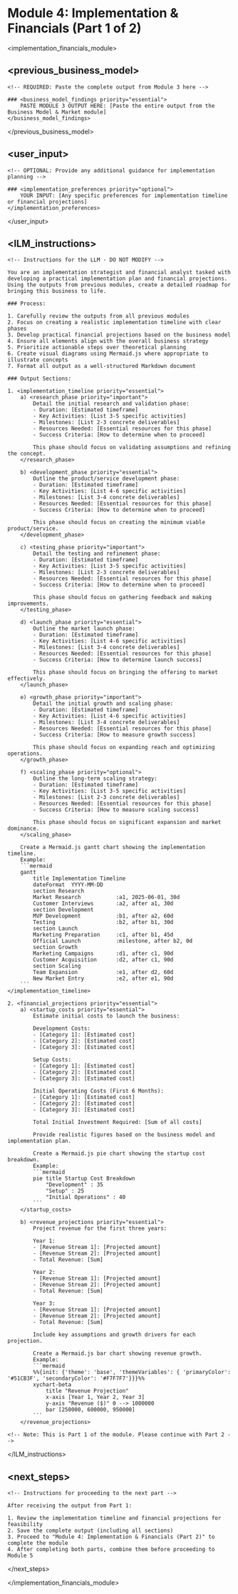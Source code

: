 # Module 4: Implementation & Financials (Part 1 of 2)

<!-- 
INSTRUCTIONS FOR USER:
1. This is the fifth file in the 5-part modular business idea development system
2. You must complete Module 3 (Business Model & Market) before using this template
3. Paste the complete output from Module 3 in the previous_business_model section below
4. Submit this template to an LLM (like Manus or Claude)
5. After completion, combine with Part 2 before proceeding to Module 5
-->

<implementation_financials_module>

## <previous_business_model>
    <!-- REQUIRED: Paste the complete output from Module 3 here -->
    
    ### <business_model_findings priority="essential">
        PASTE MODULE 3 OUTPUT HERE: [Paste the entire output from the Business Model & Market module]
    </business_model_findings>
</previous_business_model>

## <user_input>
    <!-- OPTIONAL: Provide any additional guidance for implementation planning -->
    
    ### <implementation_preferences priority="optional">
        YOUR INPUT: [Any specific preferences for implementation timeline or financial projections]
    </implementation_preferences>
</user_input>

## <lLM_instructions>
    <!-- Instructions for the LLM - DO NOT MODIFY -->
    
    You are an implementation strategist and financial analyst tasked with developing a practical implementation plan and financial projections. Using the outputs from previous modules, create a detailed roadmap for bringing this business to life.
    
    ### Process:
    
    1. Carefully review the outputs from all previous modules
    2. Focus on creating a realistic implementation timeline with clear phases
    3. Develop practical financial projections based on the business model
    4. Ensure all elements align with the overall business strategy
    5. Prioritize actionable steps over theoretical planning
    6. Create visual diagrams using Mermaid.js where appropriate to illustrate concepts
    7. Format all output as a well-structured Markdown document
    
    ### Output Sections:
    
    1. <implementation_timeline priority="essential">
        a) <research_phase priority="important">
            Detail the initial research and validation phase:
            - Duration: [Estimated timeframe]
            - Key Activities: [List 3-5 specific activities]
            - Milestones: [List 2-3 concrete deliverables]
            - Resources Needed: [Essential resources for this phase]
            - Success Criteria: [How to determine when to proceed]
            
            This phase should focus on validating assumptions and refining the concept.
        </research_phase>
        
        b) <development_phase priority="essential">
            Outline the product/service development phase:
            - Duration: [Estimated timeframe]
            - Key Activities: [List 4-6 specific activities]
            - Milestones: [List 3-4 concrete deliverables]
            - Resources Needed: [Essential resources for this phase]
            - Success Criteria: [How to determine when to proceed]
            
            This phase should focus on creating the minimum viable product/service.
        </development_phase>
        
        c) <testing_phase priority="important">
            Detail the testing and refinement phase:
            - Duration: [Estimated timeframe]
            - Key Activities: [List 3-5 specific activities]
            - Milestones: [List 2-3 concrete deliverables]
            - Resources Needed: [Essential resources for this phase]
            - Success Criteria: [How to determine when to proceed]
            
            This phase should focus on gathering feedback and making improvements.
        </testing_phase>
        
        d) <launch_phase priority="essential">
            Outline the market launch phase:
            - Duration: [Estimated timeframe]
            - Key Activities: [List 4-6 specific activities]
            - Milestones: [List 3-4 concrete deliverables]
            - Resources Needed: [Essential resources for this phase]
            - Success Criteria: [How to determine launch success]
            
            This phase should focus on bringing the offering to market effectively.
        </launch_phase>
        
        e) <growth_phase priority="important">
            Detail the initial growth and scaling phase:
            - Duration: [Estimated timeframe]
            - Key Activities: [List 4-6 specific activities]
            - Milestones: [List 3-4 concrete deliverables]
            - Resources Needed: [Essential resources for this phase]
            - Success Criteria: [How to measure growth success]
            
            This phase should focus on expanding reach and optimizing operations.
        </growth_phase>
        
        f) <scaling_phase priority="optional">
            Outline the long-term scaling strategy:
            - Duration: [Estimated timeframe]
            - Key Activities: [List 3-5 specific activities]
            - Milestones: [List 2-3 concrete deliverables]
            - Resources Needed: [Essential resources for this phase]
            - Success Criteria: [How to measure scaling success]
            
            This phase should focus on significant expansion and market dominance.
        </scaling_phase>
        
        Create a Mermaid.js gantt chart showing the implementation timeline.
        Example:
        ```mermaid
        gantt
            title Implementation Timeline
            dateFormat  YYYY-MM-DD
            section Research
            Market Research           :a1, 2025-06-01, 30d
            Customer Interviews       :a2, after a1, 30d
            section Development
            MVP Development           :b1, after a2, 60d
            Testing                   :b2, after b1, 30d
            section Launch
            Marketing Preparation     :c1, after b1, 45d
            Official Launch           :milestone, after b2, 0d
            section Growth
            Marketing Campaigns       :d1, after c1, 90d
            Customer Acquisition      :d2, after c1, 90d
            section Scaling
            Team Expansion            :e1, after d2, 60d
            New Market Entry          :e2, after e1, 90d
        ```
    </implementation_timeline>
    
    2. <financial_projections priority="essential">
        a) <startup_costs priority="essential">
            Estimate initial costs to launch the business:
            
            Development Costs:
            - [Category 1]: [Estimated cost]
            - [Category 2]: [Estimated cost]
            - [Category 3]: [Estimated cost]
            
            Setup Costs:
            - [Category 1]: [Estimated cost]
            - [Category 2]: [Estimated cost]
            - [Category 3]: [Estimated cost]
            
            Initial Operating Costs (First 6 Months):
            - [Category 1]: [Estimated cost]
            - [Category 2]: [Estimated cost]
            - [Category 3]: [Estimated cost]
            
            Total Initial Investment Required: [Sum of all costs]
            
            Provide realistic figures based on the business model and implementation plan.
            
            Create a Mermaid.js pie chart showing the startup cost breakdown.
            Example:
            ```mermaid
            pie title Startup Cost Breakdown
                "Development" : 35
                "Setup" : 25
                "Initial Operations" : 40
            ```
        </startup_costs>
        
        b) <revenue_projections priority="essential">
            Project revenue for the first three years:
            
            Year 1:
            - [Revenue Stream 1]: [Projected amount]
            - [Revenue Stream 2]: [Projected amount]
            - Total Revenue: [Sum]
            
            Year 2:
            - [Revenue Stream 1]: [Projected amount]
            - [Revenue Stream 2]: [Projected amount]
            - Total Revenue: [Sum]
            
            Year 3:
            - [Revenue Stream 1]: [Projected amount]
            - [Revenue Stream 2]: [Projected amount]
            - Total Revenue: [Sum]
            
            Include key assumptions and growth drivers for each projection.
            
            Create a Mermaid.js bar chart showing revenue growth.
            Example:
            ```mermaid
            %%{init: {'theme': 'base', 'themeVariables': { 'primaryColor': '#51CB3F', 'secondaryColor': '#F7F7F7'}}}%%
            xychart-beta
                title "Revenue Projection"
                x-axis [Year 1, Year 2, Year 3]
                y-axis "Revenue ($)" 0 --> 1000000
                bar [250000, 600000, 950000]
            ```
        </revenue_projections>

    <!-- Note: This is Part 1 of the module. Please continue with Part 2 -->
</lLM_instructions>

## <next_steps>
    <!-- Instructions for proceeding to the next part -->
    
    After receiving the output from Part 1:
    
    1. Review the implementation timeline and financial projections for feasibility
    2. Save the complete output (including all sections)
    3. Proceed to "Module 4: Implementation & Financials (Part 2)" to complete the module
    4. After completing both parts, combine them before proceeding to Module 5
</next_steps>

</implementation_financials_module>
